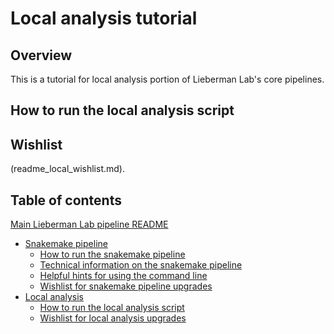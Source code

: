 # Local analysis tutorial


## Overview

This is a tutorial for local analysis portion of Lieberman Lab's core pipelines.


## How to run the local analysis script


## Wishlist

(readme_local_wishlist.md).


## Table of contents

[Main Lieberman Lab pipeline README](../README.md)
* [Snakemake pipeline](readme_snake_main.md)
	* [How to run the snakemake pipeline](readme_snake_run.md)
	* [Technical information on the snakemake pipeline](readme_snake_rules.md)
	* [Helpful hints for using the command line](readme_snake_basics.md)
	* [Wishlist for snakemake pipeline upgrades](readme_snake_wishlist.md)
* [Local analysis](readme_local_main.md)
	* [How to run the local analysis script](readme_local_run.md)
	* [Wishlist for local analysis upgrades](readme_local_wishlist.md)
